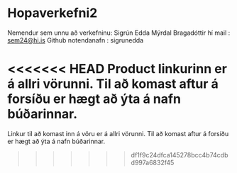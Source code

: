 # Hopaverkefni2

Nemendur sem unnu að verkefninu: 
Sigrún Edda Mýrdal Bragadóttir 
  hí mail : sem24@hi.is
  Github notendanafn : sigrunedda

<<<<<<< HEAD
Product linkurinn er á allri vörunni.
Til að komast aftur á forsíðu er hægt að ýta á nafn búðarinnar.
=======
Linkur til að komast inn á vöru er á allri vörunni.
Til að komast aftur á forsíðu er hægt að ýta á nafn búðarinnar.
>>>>>>> df1f9c24dfca145278bcc4b74cdbd997a6832f45
